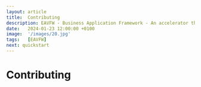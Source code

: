 ```yaml
---
layout: article
title:  Contributing
description: EAVFW - Business Application Framework - An accelerator that helps you build documented business applications quickly and going from POC to MVP and finally to Production.
date:   2024-01-23 12:00:00 +0100
image:  '/images/20.jpg'
tags:   [EAVFW]
next: quickstart
---
```


# Contributing  